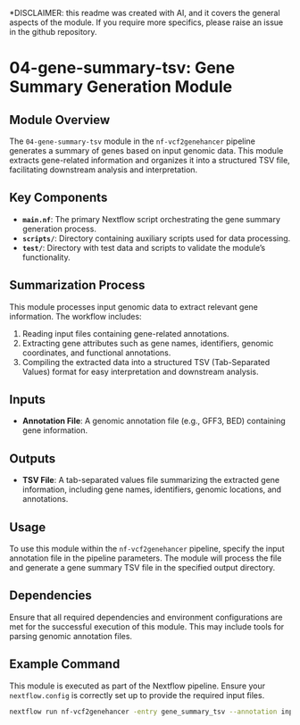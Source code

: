 *DISCLAIMER: this readme was created with AI, and it covers the general aspects of the module. If you require more specifics, please raise an issue in the github repository.  
  
# 04-gene-summary-tsv: Gene Summary Generation Module

## Module Overview

The `04-gene-summary-tsv` module in the `nf-vcf2genehancer` pipeline generates a summary of genes based on input genomic data. This module extracts gene-related information and organizes it into a structured TSV file, facilitating downstream analysis and interpretation.

## Key Components

- **`main.nf`**: The primary Nextflow script orchestrating the gene summary generation process.
- **`scripts/`**: Directory containing auxiliary scripts used for data processing.
- **`test/`**: Directory with test data and scripts to validate the module’s functionality.

## Summarization Process

This module processes input genomic data to extract relevant gene information. The workflow includes:

1. Reading input files containing gene-related annotations.
2. Extracting gene attributes such as gene names, identifiers, genomic coordinates, and functional annotations.
3. Compiling the extracted data into a structured TSV (Tab-Separated Values) format for easy interpretation and downstream analysis.

## Inputs

- **Annotation File**: A genomic annotation file (e.g., GFF3, BED) containing gene information.

## Outputs

- **TSV File**: A tab-separated values file summarizing the extracted gene information, including gene names, identifiers, genomic locations, and annotations.

## Usage

To use this module within the `nf-vcf2genehancer` pipeline, specify the input annotation file in the pipeline parameters. The module will process the file and generate a gene summary TSV file in the specified output directory.

## Dependencies

Ensure that all required dependencies and environment configurations are met for the successful execution of this module. This may include tools for parsing genomic annotation files.

## Example Command

This module is executed as part of the Nextflow pipeline. Ensure your `nextflow.config` is correctly set up to provide the required input files.

```bash
nextflow run nf-vcf2genehancer -entry gene_summary_tsv --annotation input.gff3 --outdir results/
